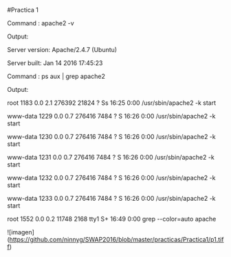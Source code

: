 #Practica 1

Command : apache2 -v

Output:

Server version: Apache/2.4.7 (Ubuntu)

Server built:   Jan 14 2016 17:45:23

Command : ps aux | grep apache2

Output:

root      1183  0.0  2.1 276392 21824 ?        Ss   16:25   0:00 /usr/sbin/apache2 -k start

www-data  1229  0.0  0.7 276416  7484 ?        S    16:26   0:00 /usr/sbin/apache2 -k start

www-data  1230  0.0  0.7 276416  7484 ?        S    16:26   0:00 /usr/sbin/apache2 -k start

www-data  1231  0.0  0.7 276416  7484 ?        S    16:26   0:00 /usr/sbin/apache2 -k start

www-data  1232  0.0  0.7 276416  7484 ?        S    16:26   0:00 /usr/sbin/apache2 -k start

www-data  1233  0.0  0.7 276416  7484 ?        S    16:26   0:00 /usr/sbin/apache2 -k start

root      1552  0.0  0.2  11748  2168 tty1     S+   16:49   0:00 grep --color=auto apache


![imagen] (https://github.com/ninnyg/SWAP2016/blob/master/practicas/Practica1/p1.tiff)


